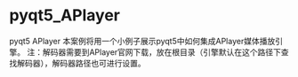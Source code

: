 # pyqt5_APlayer
pyqt5 APlayer
本案例将用一个小例子展示pyqt5中如何集成APlayer媒体播放引擎。
注：解码器需要到APlayer官网下载，放在根目录（引擎默认在这个路径下查找解码器），解码器路径也可进行设置。
